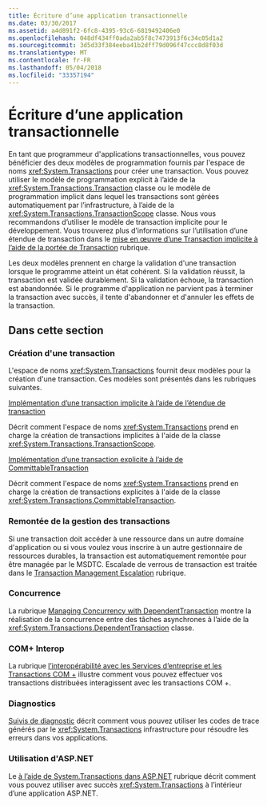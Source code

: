 ```yaml
---
title: Écriture d’une application transactionnelle
ms.date: 03/30/2017
ms.assetid: a4d891f2-6fc8-4395-93c6-6819492406e0
ms.openlocfilehash: 048df434ff0ada2ab5f8c7473913f6c34c05d1a2
ms.sourcegitcommit: 3d5d33f384eeba41b2dff79d096f47ccc8d8f03d
ms.translationtype: MT
ms.contentlocale: fr-FR
ms.lasthandoff: 05/04/2018
ms.locfileid: "33357194"
---
```

# <a name="writing-a-transactional-application"></a>Écriture d’une application transactionnelle
En tant que programmeur d'applications transactionnelles, vous pouvez bénéficier des deux modèles de programmation fournis par l'espace de noms <xref:System.Transactions> pour créer une transaction. Vous pouvez utiliser le modèle de programmation explicit à l’aide de la <xref:System.Transactions.Transaction> classe ou le modèle de programmation implicit dans lequel les transactions sont gérées automatiquement par l’infrastructure, à l’aide de la <xref:System.Transactions.TransactionScope> classe. Nous vous recommandons d’utiliser le modèle de transaction implicite pour le développement. Vous trouverez plus d’informations sur l’utilisation d’une étendue de transaction dans le [mise en œuvre d’une Transaction implicite à l’aide de la portée de Transaction](../../../../docs/framework/data/transactions/implementing-an-implicit-transaction-using-transaction-scope.md) rubrique.  
  
 Les deux modèles prennent en charge la validation d'une transaction lorsque le programme atteint un état cohérent. Si la validation réussit, la transaction est validée durablement. Si la validation échoue, la transaction est abandonnée. Si le programme d'application ne parvient pas à terminer la transaction avec succès, il tente d'abandonner et d'annuler les effets de la transaction.  
  
## <a name="in-this-section"></a>Dans cette section  
  
### <a name="creating-a-transaction"></a>Création d'une transaction  
 L'espace de noms <xref:System.Transactions> fournit deux modèles pour la création d'une transaction. Ces modèles sont présentés dans les rubriques suivantes.  
  
 [Implémentation d’une transaction implicite à l’aide de l’étendue de transaction](../../../../docs/framework/data/transactions/implementing-an-implicit-transaction-using-transaction-scope.md)  
  
 Décrit comment l'espace de noms <xref:System.Transactions> prend en charge la création de transactions implicites à l'aide de la classe <xref:System.Transactions.TransactionScope>.  
  
 [Implémentation d’une transaction explicite à l’aide de CommittableTransaction](../../../../docs/framework/data/transactions/implementing-an-explicit-transaction-using-committabletransaction.md)  
  
 Décrit comment l'espace de noms <xref:System.Transactions> prend en charge la création de transactions explicites à l'aide de la classe <xref:System.Transactions.CommittableTransaction>.  
  
### <a name="escalating-transaction-management"></a>Remontée de la gestion des transactions  
 Si une transaction doit accéder à une ressource dans un autre domaine d'application ou si vous voulez vous inscrire à un autre gestionnaire de ressources durables, la transaction est automatiquement remontée pour être managée par le MSDTC. Escalade de verrous de transaction est traitée dans le [Transaction Management Escalation](../../../../docs/framework/data/transactions/transaction-management-escalation.md) rubrique.  
  
### <a name="concurrency"></a>Concurrence  
 La rubrique [Managing Concurrency with DependentTransaction](../../../../docs/framework/data/transactions/managing-concurrency-with-dependenttransaction.md) montre la réalisation de la concurrence entre des tâches asynchrones à l’aide de la <xref:System.Transactions.DependentTransaction> classe.  
  
### <a name="com-interop"></a>COM+ Interop  
 La rubrique [l’interopérabilité avec les Services d’entreprise et les Transactions COM +](../../../../docs/framework/data/transactions/interoperability-with-enterprise-services-and-com-transactions.md) illustre comment vous pouvez effectuer vos transactions distribuées interagissent avec les transactions COM +.  
  
### <a name="diagnostics"></a>Diagnostics  
 [Suivis de diagnostic](../../../../docs/framework/data/transactions/diagnostic-traces.md) décrit comment vous pouvez utiliser les codes de trace générés par le <xref:System.Transactions> infrastructure pour résoudre les erreurs dans vos applications.  
  
### <a name="working-within-aspnet"></a>Utilisation d'ASP.NET  
 Le [à l’aide de System.Transactions dans ASP.NET](../../../../docs/framework/data/transactions/using-system-transactions-in-aspnet.md) rubrique décrit comment vous pouvez utiliser avec succès <xref:System.Transactions> à l’intérieur d’une application ASP.NET.
